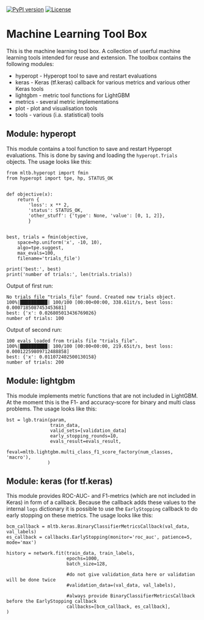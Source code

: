 [![PyPI version](https://badge.fury.io/py/mltb.svg)](https://badge.fury.io/py/mltb)
[![License](https://img.shields.io/github/license/philipmay/mltb.svg)](https://github.com/PhilipMay/mltb/blob/master/LICENSE)


# Machine Learning Tool Box
This is the machine learning tool box. A collection of userful machine learning tools intended for reuse and extension.
The toolbox contains the following modules:
* hyperopt - Hyperopt tool to save and restart evaluations
* keras - Keras (tf.keras) callback for various metrics and various other Keras tools
* lightgbm - metric tool functions for LightGBM
* metrics - several metric implementations
* plot - plot and visualisation tools
* tools - various (i.a. statistical) tools

## Module: hyperopt
This module contains a tool function to save and restart Hyperopt evaluations.
This is done by saving and loading the ``hyperopt.Trials`` objects.
The usage looks like this:
```
from mltb.hyperopt import fmin
from hyperopt import tpe, hp, STATUS_OK


def objective(x):
    return {
        'loss': x ** 2,
        'status': STATUS_OK,
        'other_stuff': {'type': None, 'value': [0, 1, 2]},
        }


best, trials = fmin(objective,
    space=hp.uniform('x', -10, 10),
    algo=tpe.suggest,
    max_evals=100,
    filename='trials_file')

print('best:', best)
print('number of trials:', len(trials.trials))
```

Output of first run:
```
No trials file "trials_file" found. Created new trials object.
100%|██████████| 100/100 [00:00<00:00, 338.61it/s, best loss: 0.0007185087453453681]
best: {'x': 0.026805013436769026}
number of trials: 100
```

Output of second run:
```
100 evals loaded from trials file "trials_file".
100%|██████████| 100/100 [00:00<00:00, 219.65it/s, best loss: 0.00012259809712488858]
best: {'x': 0.011072402500130158}
number of trials: 200
```

## Module: lightgbm
This module implements metric functions that are not included in LightGBM.
At the moment this is the F1- and accuracy-score for binary and multi class problems.
The usage looks like this:
```
bst = lgb.train(param,
                train_data,
                valid_sets=[validation_data]
                early_stopping_rounds=10,
                evals_result=evals_result,
                feval=mltb.lightgbm.multi_class_f1_score_factory(num_classes, 'macro'),
               )
```

## Module: keras (for tf.keras)
This module provides ROC-AUC- and F1-metrics (which are not included in Keras)
in form of a callback.
Because the callback adds these values to the internal `logs` dictionary it is
possible to use the `EarlyStopping` callback
to do early stopping on these metrics. The usage looks like this:
```
bcm_callback = mltb.keras.BinaryClassifierMetricsCallback(val_data, val_labels)
es_callback = callbacks.EarlyStopping(monitor='roc_auc', patience=5,  mode='max')

history = network.fit(train_data, train_labels,
                      epochs=1000,
                      batch_size=128,

                      #do not give validation_data here or validation will be done twice
                      #validation_data=(val_data, val_labels),

                      #always provide BinaryClassifierMetricsCallback before the EarlyStopping callback
                      callbacks=[bcm_callback, es_callback],
)
```
